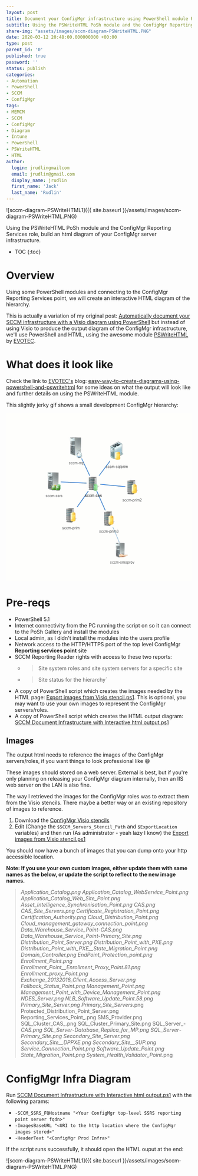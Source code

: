 ```yaml
---
layout: post
title: Document your ConfigMgr infrastructure using PowerShell module PSWriteHTML
subtitle: Using the PSWriteHTML PoSh module and the ConfigMgr Reporting Services role, build an html diagram of your ConfigMgr server infrastructure.
share-img: "assets/images/sccm-diagram-PSWriteHTML.PNG"
date: 2020-03-12 20:48:00.000000000 +00:00
type: post
parent_id: '0'
published: true
password: ''
status: publish
categories:
- Automation
- PowerShell
- SCCM
- ConfigMgr
tags:
- MEMCM
- SCCM
- ConfigMgr
- Diagram
- Intune
- PowerShell
- PSWriteHTML
- HTML
author:
  login: jrudlingmailcom
  email: jrudlin@gmail.com
  display_name: jrudlin
  first_name: 'Jack'
  last_name: 'Rudlin'
---
```


![sccm-diagram-PSWriteHTML1]({{ site.baseurl }}/assets/images/sccm-diagram-PSWriteHTML.PNG)

Using the PSWriteHTML PoSh module and the ConfigMgr Reporting Services role, build an html diagram of your ConfigMgr server infrastructure.

* TOC
{:toc}

# Overview

Using some PowerShell modules and connecting to the ConfigMgr Reporting Services point, we will create an interactive HTML diagram of the hierarchy.

This is actually a variation of my original post: [Automatically document your SCCM infrastructure with a Visio diagram using PowerShell](https://jrudlin.github.io/2018/09/08/automatically-document-your-sccm-infrastructure-with-a-visio-diagram-using-powershell/) but instead of using Visio to produce the output diagram of the ConfigMgr infrastructure, we'll use PowerShell and HTML, using the awesome module [PSWriteHTML](https://www.powershellgallery.com/packages/PSWriteHTML) by [EVOTEC](https://twitter.com/evotecpl).

# What does it look like

Check the link to [EVOTEC's](https://twitter.com/evotecpl) blog: [easy-way-to-create-diagrams-using-powershell-and-pswritehtml](https://evotec.xyz/easy-way-to-create-diagrams-using-powershell-and-pswritehtml/) for some ideas on what the output will look like and further details on using the PSWriteHTML module.

This slightly jerky gif shows a small development ConfigMgr hierarchy:

![sccm-diagram-PSWriteHTML2](https://github.com/jrudlin/SCCM-Scripts/blob/master/Document%20Infra/PSWriteHTML.GIF)

# Pre-reqs

 * PowerShell 5.1
 * Internet connectivity from the PC running the script on so it can connect to the PoSh Gallery and install the modules
 * Local admin, as I didn't install the modules into the users profile
 * Network access to the HTTP/HTTPS port of the top level ConfigMgr **Reporting services point** site
 * SCCM Reporting Reader rights with access to these two reports:
   * >Site system roles and site system servers for a specific site
   * >Site status for the hierarchy`
 * A copy of PowerShell script which creates the images needed by the HTML page: [Export images from Visio stencil.ps1](https://github.com/jrudlin/SCCM-Scripts/blob/master/Document%20Infra/Export%20images%20from%20Visio%20stencil.ps1). This is optional, you may want to use your own images to represent the ConfigMgr servers/roles.
 * A copy of PowerShell script which creates the HTML output diagram: [SCCM Document Infrastructure with Interactive html output.ps1](https://github.com/jrudlin/SCCM-Scripts/blob/master/Document%20Infra/SCCM%20Document%20Infrastructure%20with%20Interactive%20html%20output.ps1)

 ## Images

 The output html needs to reference the images of the ConfigMgr servers/roles, if you want things to look professional like :smile:

 These images should stored on a web server. External is best, but if you're only planning on releasing your ConfigMgr diagram internally, then an IIS web server on the LAN is also fine.

The way I retrieved the images for the ConfigMgr roles was to extract them from the Visio stencils. There maybe a better way or an existing repository of images to reference.

 1. Download the [ConfigMgr Visio stencils](https://gallery.technet.microsoft.com/System-Center-Configuration-d67b8ac5)
 1. Edit (Change the `$SCCM_Servers_Stencil_Path` and `$ExportLocation` variables) and then run (As administrator - yeah lazy I know) the [Export images from Visio stencil.ps1](https://github.com/jrudlin/SCCM-Scripts/blob/master/Document%20Infra/Export%20images%20from%20Visio%20stencil.ps1)

You should now have a bunch of images that you can dump onto your http accessible location.

**Note: If you use your own custom images, either update them with same names as the below, or update the script to reflect to the new image names.**

>__Application_Catalog.png
Application_Catalog_WebService_Point.png
Application_Catalog_Web_Site_Point.png
Asset_Intelligence_Synchronisation_Point.png
CAS.png
CAS_Site_Servers_.png
Certificate_Registration_Point.png
Certification_Authority.png
Cloud_Distribution_Point.png
Cloud_management_gateway_connection_point.png
Data_Warehouse_Service_Point_-_CAS.png
Data_Warehouse_Service_Point_-_Primary_Site.png
Distribution_Point_Server.png
Distribution_Point_with_PXE.png
Distribution_Point_with_PXE__State_Migration_Point.png
Domain_Controller.png
EndPoint_Protection_point.png
Enrollment_Point.png
Enrollment_Point__Enrollment_Proxy_Point.81.png
Enrollment_proxy_Point.png
Exchange_20132016_Client_Access_Server.png
Fallback_Status_Point.png
Management_Point.png
Management_Point_with_Device_Management_Point.png
NDES_Server.png
NLB_Software_Update_Point.58.png
Primary_Site_Server.png
Primary_Site_Servers_.png
Protected_Distribution_Point_Server.png
Reporting_Services_Point_.png
SMS_Provider.png
SQL_Cluster_CAS_.png
SQL_Cluster_Primary_Site.png
SQL_Server_-_CAS.png
SQL_Server_-_Database_Replica_for_MP.png
SQL_Server_-_Primary_Site.png
Secondary_Site_Server.png
Secondary_Site__DPPXE.png
Secondary_Site__SUP.png
Service_Connection_Point.png
Software_Update_Point.png
State_Migration_Point.png
System_Health_Validator_Point_.png

# ConfigMgr Infra Diagram

Run [SCCM Document Infrastructure with Interactive html output.ps1](https://github.com/jrudlin/SCCM-Scripts/blob/master/Document%20Infra/SCCM%20Document%20Infrastructure%20with%20Interactive%20html%20output.ps1) with the following params:

 * `-SCCM_SSRS_FQHostname "<Your ConfigMgr top-level SSRS reporting point server fqdn>"`
 * `-ImagesBaseURL "<URI to the http location where the ConfigMgr images stored>"`
 * `-HeaderText "<ConfigMgr Prod Infra>"`

 If the script runs successfully, it should open the HTML ouput at the end:

![sccm-diagram-PSWriteHTML1]({{ site.baseurl }}/assets/images/sccm-diagram-PSWriteHTML.PNG)

